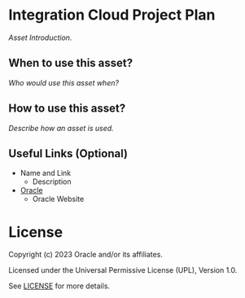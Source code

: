 # Integration Cloud Project Plan

*Asset Introduction.*

## When to use this asset?

*Who would use this asset when?*

## How to use this asset?

*Describe how an asset is used.*

## Useful Links (Optional)

- Name and Link
    - Description
- [Oracle](https://www.oracle.com)
    - Oracle Website

# License

Copyright (c) 2023 Oracle and/or its affiliates.

Licensed under the Universal Permissive License (UPL), Version 1.0.

See [LICENSE](https://github.com/oracle-devrel/technology-engineering/blob/folder-structure/LICENSE) for more details.
